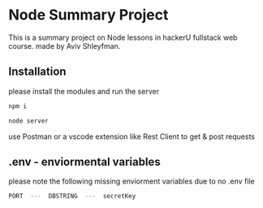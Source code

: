 # Node Summary Project

This is a summary project on Node lessons in hackerU fullstack web course.
made by Aviv Shleyfman.


## Installation

please install the modules and run the server

```bash
npm i  
```

```bash
node server 
```

use Postman or a vscode extension like Rest Client to get & post requests

## .env - enviormental variables

please note the following missing enviorment variables due to no .env file

```bash
PORT  ---  DBSTRING  ---  secretKey
```
